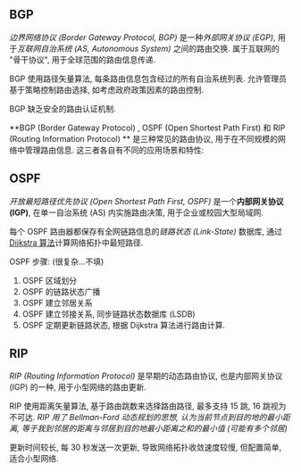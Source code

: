 ## BGP

*边界网络协议 (Border Gateway Protocol, BGP)* 是一种*外部网关协议 (EGP)*, 用于*互联网自治系统 (AS, Autonomous System)* 之间的路由交换. 属于互联网的 "骨干协议", 用于全球范围的路由信息传递. 

BGP 使用路径矢量算法, 每条路由信息包含经过的所有自治系统列表. 允许管理员基于策略控制路由选择, 如考虑政府政策因素的路由控制.

BGP 缺乏安全的路由认证机制.

**BGP (Border Gateway Protocol) , OSPF (Open Shortest Path First) 和 RIP (Routing Information Protocol) ** 是三种常见的路由协议, 用于在不同规模的网络中管理路由信息. 这三者各自有不同的应用场景和特性:

## OSPF  

*开放最短路径优先协议 (Open Shortest Path First, OSPF)* 是一个**内部网关协议 (IGP)**, 在单一自治系统 (AS) 内实施路由决策, 用于企业或校园大型局域网.

每个 OSPF 路由器都保存有全网链路信息的*链路状态 (Link-State)* 数据库, 通过 [Dijkstra 算法](/Algorithm/图/最短路径算法.md)计算网络拓扑中最短路径.

OSPF 步骤: (很复杂...不填)
1. OSPF 区域划分
2. OSPF 的链路状态广播
3. OSPF 建立邻居关系
4. OSPF 建立邻接关系, 同步链路状态数据库 (LSDB)
5. OSPF 定期更新链路状态, 根据 Dijkstra 算法进行路由计算.

## RIP 

*RIP (Routing Information Protocol)* 是早期的动态路由协议, 也是内部网关协议 (IGP) 的一种, 用于小型网络的路由更新. 

RIP 使用距离矢量算法, 基于路由跳数来选择路由路径, 最多支持 15 跳, 16 跳视为不可达. *RIP 用了 Bellman-Ford 动态规划的思想, 认为当前节点到目的地的最小距离, 等于我到邻居的距离与邻居到目的地最小距离之和的最小值 (可能有多个邻居)*

更新时间较长, 每 30 秒发送一次更新, 导致网络拓扑收敛速度较慢, 但配置简单, 适合小型网络.